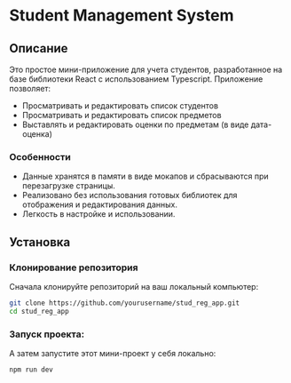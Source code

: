 # Student Management System

## Описание
Это простое мини-приложение для учета студентов, разработанное на базе библиотеки React c использованием Typescript. Приложение позволяет:
- Просматривать и редактировать список студентов
- Просматривать и редактировать список предметов
- Выставлять и редактировать оценки по предметам (в виде дата-оценка)

### Особенности
- Данные хранятся в памяти в виде мокапов и сбрасываются при перезагрузке страницы.
- Реализовано без использования готовых библиотек для отображения и редактирования данных.
- Легкость в настройке и использовании.

## Установка

### Клонирование репозитория
Сначала клонируйте репозиторий на ваш локальный компьютер:
```bash
git clone https://github.com/yourusername/stud_reg_app.git
cd stud_reg_app
```

### Запуск проекта:
А затем запустите этот мини-проект у себя локально:

```bash
npm run dev
```
